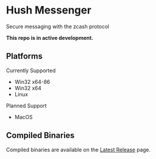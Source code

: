 # Hush Messenger

Secure messaging with the zcash protocol

**This repo is in active development.**

## Platforms

Currently Supported

* Win32 x64-86
* Win32 x64
* Linux

Planned Support

* MacOS

## Compiled Binaries

Compiled binaries are available on the [Latest Release](https://github.com/MyHush/messenger/releases/latest) page.
